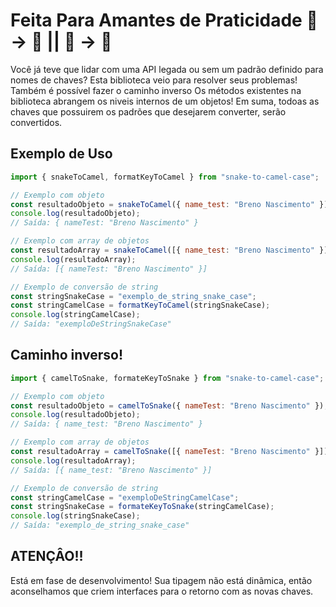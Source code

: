 # Feita Para Amantes de Praticidade 🐍 -> 🐫 || 🐫 -> 🐍

Você já teve que lidar com uma API legada ou sem um padrão definido para nomes de chaves? Esta biblioteca veio para resolver seus problemas!
Também é possível fazer o caminho inverso
Os métodos existentes na biblioteca abrangem os niveis internos de um objetos!
Em suma, todoas as chaves que possuirem os padrões que desejarem converter, serão convertidos.

## Exemplo de Uso

```javascript
import { snakeToCamel, formatKeyToCamel } from "snake-to-camel-case";

// Exemplo com objeto
const resultadoObjeto = snakeToCamel({ name_test: "Breno Nascimento" });
console.log(resultadoObjeto);
// Saída: { nameTest: "Breno Nascimento" }

// Exemplo com array de objetos
const resultadoArray = snakeToCamel([{ name_test: "Breno Nascimento" }]);
console.log(resultadoArray);
// Saída: [{ nameTest: "Breno Nascimento" }]

// Exemplo de conversão de string
const stringSnakeCase = "exemplo_de_string_snake_case";
const stringCamelCase = formatKeyToCamel(stringSnakeCase);
console.log(stringCamelCase);
// Saída: "exemploDeStringSnakeCase"
```

## Caminho inverso!

```javascript
import { camelToSnake, formateKeyToSnake } from "snake-to-camel-case";

// Exemplo com objeto
const resultadoObjeto = camelToSnake({ nameTest: "Breno Nascimento" });
console.log(resultadoObjeto);
// Saída: { name_test: "Breno Nascimento" }

// Exemplo com array de objetos
const resultadoArray = camelToSnake([{ nameTest: "Breno Nascimento" }]);
console.log(resultadoArray);
// Saída: [{ name_test: "Breno Nascimento" }]

// Exemplo de conversão de string
const stringCamelCase = "exemploDeStringCamelCase";
const stringSnakeCase = formateKeyToSnake(stringCamelCase);
console.log(stringSnakeCase);
// Saída: "exemplo_de_string_snake_case"
```

## ATENÇÂO!!

Está em fase de desenvolvimento! Sua tipagem não está dinâmica, então aconselhamos que criem interfaces para o retorno com as novas chaves.
